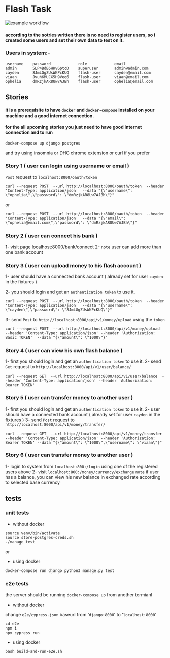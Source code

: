 # Flash Task

![example workflow](https://github.com/YahyaQandel/flashtest/actions/workflows/main.yml/badge.svg)

#### according to the sotries written there is no need to register users, so i created some users and set their own data to test on it.

### Users in system:-
```
username    password            role            email
admin       5LP4BdB6HKvGptcD    superuser       admin@admin.com
cayden      8JmLGgZUsWKPcKUQ    flash-user      cayden@email.com
viaan       Jvuh6MUCX5H9Veq6    flash-user      viaan@email.com
ophelia     dmRzjkAR8Uw7AJBh    flash-user      ophelia@email.com
```

## Stories
#### it is a prerequisite to have `docker` and `docker-compose` installed on your machine and a good internet connection.
#### for the all upcoming stories you just need to have good internet connection and to run
```
docker-compose up django postgres
```
 and try using insomnia or DHC chrome extension or curl if you prefer

### Story 1 ( user can login using username or email )

`Post` request to `localhost:8000/oauth/token`
```
curl --request POST  --url http://localhost:8000/oauth/token  --header 'Content-Type: application/json'  --data "{\"username\": \"ophelia\",\"password\": \"dmRzjkAR8Uw7AJBh\"}"
```
or
```
curl --request POST  --url http://localhost:8000/oauth/token  --header 'Content-Type: application/json'  --data "{\"email\": \"ophelia@email.com\",\"password\": \"dmRzjkAR8Uw7AJBh\"}"
```

### Story 2 ( user can connect his bank )

1- visit page localhost:8000/bank/connect
2- `note` user can add more than one bank account

### Story 3 ( user can upload money to his flash account )
1- user should have a connected bank account ( already set for user `cayden` in the fixtures )

2- you should login and get an `authentication token` to use it.
```
curl --request POST  --url http://localhost:8000/oauth/token  --header 'Content-Type: application/json'  --data "{\"username\": \"cayden\",\"password\": \"8JmLGgZUsWKPcKUQ\"}"
```
3- send `Post` to `http://localhost:8000/api/v1/money/upload` using the `token`
``` 
curl --request POST  --url http://localhost:8000/api/v1/money/upload  --header 'Content-Type: application/json' --header 'Authorization: Basic TOKEN'  --data "{\"amount\": \"1000\"}" 
```

### Story 4 ( user can view his own flash balance )
1- first you should login and get an `authentication token` to use it.
2- send `Get` request to `http://localhost:8000/api/v1/user/balance/`
```
curl --request GET  --url http://localhost:8000/api/v1/user/balance  --header 'Content-Type: application/json' --header 'Authorization: Bearer TOKEN'
```

### Story 5 ( user can transfer money to another user )
1- first you should login and get an `authentication token` to use it.
2- user should have a connected bank account ( already set for user `cayden` in the fixtures )
3- send `Post` request to `http://localhost:8000/api/v1/money/transfer/`
```
curl --request GET  --url http://localhost:8000/api/v1/money/transfer  --header 'Content-Type: application/json' --header 'Authorization: Bearer TOKEN' --data "{\"amount\": \"1000\",\"username\": \"viaan\"}" 
```

### Story 6 ( user can transfer money to another user )
1- login to system from `localhost:800:/login` using one of the registered users above
2- visit `localhost:800:/money/currency/exchange`
`note` if user has a balance, you can view his new balance in exchanged rate according to
selected base currency 




## tests
### unit tests
- without docker
```
source venv/bin/activate
source store-postgres-creds.sh
./manage test
```
or 
- using docker
```
docker-compose run django python3 manage.py test
```

### e2e tests
the server should be running 
`docker-compose up`
from another termianl 
- without docker

change `e2e/cypress.json`  baseurl from '`django:8000`' to '`localhost:8000`'
```
cd e2e
npm i
npx cypress run
```
- using docker
```
bash build-and-run-e2e.sh
```

####